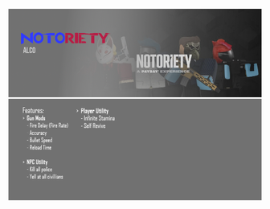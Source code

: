 [![Header](/Assets/Header.png)]()
[![Features](/Assets/Features.png)](https://github.com/brickmane-scripts/Notoriety/blob/main/README.md)
